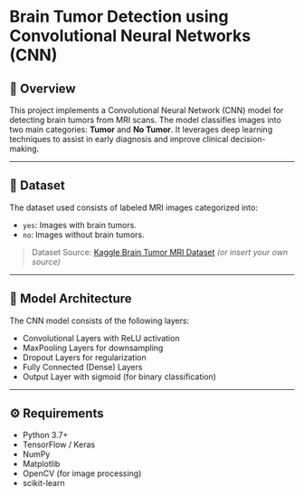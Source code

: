 # Brain Tumor Detection using Convolutional Neural Networks (CNN)

## 📌 Overview

This project implements a Convolutional Neural Network (CNN) model for detecting brain tumors from MRI scans. The model classifies images into two main categories: **Tumor** and **No Tumor**. It leverages deep learning techniques to assist in early diagnosis and improve clinical decision-making.

---

## 📂 Dataset

The dataset used consists of labeled MRI images categorized into:
- `yes`: Images with brain tumors.
- `no`: Images without brain tumors.

> Dataset Source: [Kaggle Brain Tumor MRI Dataset](https://www.kaggle.com/navoneel/brain-mri-images-for-brain-tumor-detection) *(or insert your own source)*

---

## 🧠 Model Architecture

The CNN model consists of the following layers:
- Convolutional Layers with ReLU activation
- MaxPooling Layers for downsampling
- Dropout Layers for regularization
- Fully Connected (Dense) Layers
- Output Layer with sigmoid (for binary classification)

---

## ⚙️ Requirements

- Python 3.7+
- TensorFlow / Keras
- NumPy
- Matplotlib
- OpenCV (for image processing)
- scikit-learn

